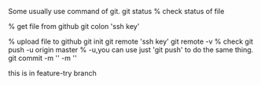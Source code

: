 Some usually use command of git.
git status   % check status of file 

% get file from github
git colon 'ssh key'

% upload file to github
git init 
git remote 'ssh key'
git remote -v  % check 
git push -u origin master     % -u,you can use just 'git push' to do the same thing.
git commit -m '' -m ''

this is in feature-try branch
